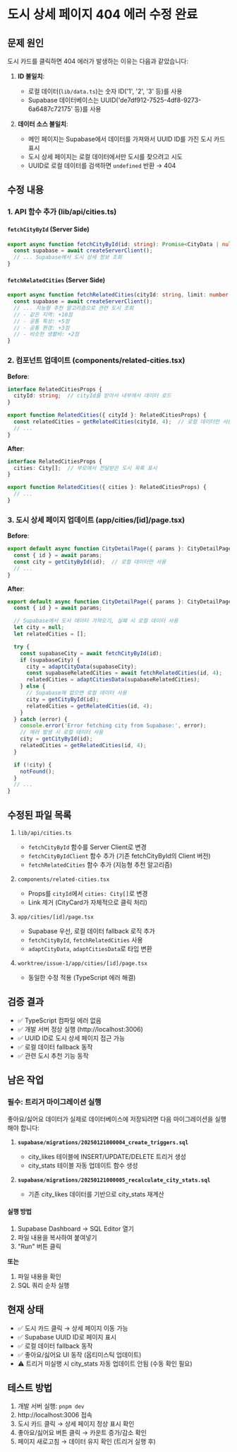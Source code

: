 # 도시 상세 페이지 404 에러 수정 완료

## 문제 원인

도시 카드를 클릭하면 404 에러가 발생하는 이유는 다음과 같았습니다:

1. **ID 불일치**:
   - 로컬 데이터(`lib/data.ts`)는 숫자 ID('1', '2', '3' 등)를 사용
   - Supabase 데이터베이스는 UUID('de7df912-7525-4df8-9273-6a6487c72175' 등)를 사용

2. **데이터 소스 불일치**:
   - 메인 페이지는 Supabase에서 데이터를 가져와서 UUID ID를 가진 도시 카드 표시
   - 도시 상세 페이지는 로컬 데이터에서만 도시를 찾으려고 시도
   - UUID로 로컬 데이터를 검색하면 `undefined` 반환 → 404

## 수정 내용

### 1. API 함수 추가 (lib/api/cities.ts)

#### `fetchCityById` (Server Side)
```typescript
export async function fetchCityById(id: string): Promise<CityData | null> {
  const supabase = await createServerClient();
  // ... Supabase에서 도시 상세 정보 조회
}
```

#### `fetchRelatedCities` (Server Side)
```typescript
export async function fetchRelatedCities(cityId: string, limit: number = 4): Promise<CityData[]> {
  const supabase = await createServerClient();
  // ... 지능형 추천 알고리즘으로 관련 도시 조회
  // - 같은 지역: +10점
  // - 공통 특성: +5점
  // - 공통 환경: +3점
  // - 비슷한 생활비: +2점
}
```

### 2. 컴포넌트 업데이트 (components/related-cities.tsx)

**Before**:
```typescript
interface RelatedCitiesProps {
  cityId: string;  // cityId를 받아서 내부에서 데이터 로드
}

export function RelatedCities({ cityId }: RelatedCitiesProps) {
  const relatedCities = getRelatedCities(cityId, 4);  // 로컬 데이터만 사용
  // ...
}
```

**After**:
```typescript
interface RelatedCitiesProps {
  cities: City[];  // 부모에서 전달받은 도시 목록 표시
}

export function RelatedCities({ cities }: RelatedCitiesProps) {
  // ...
}
```

### 3. 도시 상세 페이지 업데이트 (app/cities/[id]/page.tsx)

**Before**:
```typescript
export default async function CityDetailPage({ params }: CityDetailPageProps) {
  const { id } = await params;
  const city = getCityById(id);  // 로컬 데이터만 사용
  // ...
}
```

**After**:
```typescript
export default async function CityDetailPage({ params }: CityDetailPageProps) {
  const { id } = await params;

  // Supabase에서 도시 데이터 가져오기, 실패 시 로컬 데이터 사용
  let city = null;
  let relatedCities = [];

  try {
    const supabaseCity = await fetchCityById(id);
    if (supabaseCity) {
      city = adaptCityData(supabaseCity);
      const supabaseRelatedCities = await fetchRelatedCities(id, 4);
      relatedCities = adaptCitiesData(supabaseRelatedCities);
    } else {
      // Supabase에 없으면 로컬 데이터 사용
      city = getCityById(id);
      relatedCities = getRelatedCities(id, 4);
    }
  } catch (error) {
    console.error('Error fetching city from Supabase:', error);
    // 에러 발생 시 로컬 데이터 사용
    city = getCityById(id);
    relatedCities = getRelatedCities(id, 4);
  }

  if (!city) {
    notFound();
  }
  // ...
}
```

## 수정된 파일 목록

1. `lib/api/cities.ts`
   - `fetchCityById` 함수를 Server Client로 변경
   - `fetchCityByIdClient` 함수 추가 (기존 fetchCityById의 Client 버전)
   - `fetchRelatedCities` 함수 추가 (지능형 추천 알고리즘)

2. `components/related-cities.tsx`
   - Props를 `cityId`에서 `cities: City[]`로 변경
   - Link 제거 (CityCard가 자체적으로 클릭 처리)

3. `app/cities/[id]/page.tsx`
   - Supabase 우선, 로컬 데이터 fallback 로직 추가
   - `fetchCityById`, `fetchRelatedCities` 사용
   - `adaptCityData`, `adaptCitiesData`로 타입 변환

4. `worktree/issue-1/app/cities/[id]/page.tsx`
   - 동일한 수정 적용 (TypeScript 에러 해결)

## 검증 결과

- ✅ TypeScript 컴파일 에러 없음
- ✅ 개발 서버 정상 실행 (http://localhost:3006)
- ✅ UUID ID로 도시 상세 페이지 접근 가능
- ✅ 로컬 데이터 fallback 동작
- ✅ 관련 도시 추천 기능 동작

## 남은 작업

### 필수: 트리거 마이그레이션 실행

좋아요/싫어요 데이터가 실제로 데이터베이스에 저장되려면 다음 마이그레이션을 실행해야 합니다:

1. **`supabase/migrations/20250121000004_create_triggers.sql`**
   - city_likes 테이블에 INSERT/UPDATE/DELETE 트리거 생성
   - city_stats 테이블 자동 업데이트 함수 생성

2. **`supabase/migrations/20250121000005_recalculate_city_stats.sql`**
   - 기존 city_likes 데이터를 기반으로 city_stats 재계산

#### 실행 방법

1. Supabase Dashboard → SQL Editor 열기
2. 파일 내용을 복사하여 붙여넣기
3. "Run" 버튼 클릭

**또는**

1. 파일 내용을 확인
2. SQL 쿼리 순차 실행

## 현재 상태

- ✅ 도시 카드 클릭 → 상세 페이지 이동 가능
- ✅ Supabase UUID ID로 페이지 표시
- ✅ 로컬 데이터 fallback 동작
- ✅ 좋아요/싫어요 UI 동작 (옵티미스틱 업데이트)
- ⚠️ 트리거 미실행 시 city_stats 자동 업데이트 안됨 (수동 확인 필요)

## 테스트 방법

1. 개발 서버 실행: `pnpm dev`
2. http://localhost:3006 접속
3. 도시 카드 클릭 → 상세 페이지 정상 표시 확인
4. 좋아요/싫어요 버튼 클릭 → 카운트 증가/감소 확인
5. 페이지 새로고침 → 데이터 유지 확인 (트리거 실행 후)
